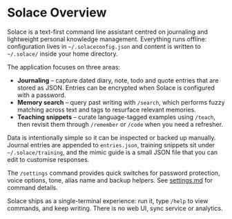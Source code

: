 # Solace Overview

Solace is a text-first command line assistant centred on journaling and lightweight personal knowledge management. Everything runs offline: configuration lives in `~/.solaceconfig.json` and content is written to `~/.solace/` inside your home directory.

The application focuses on three areas:

- **Journaling** – capture dated diary, note, todo and quote entries that are stored as JSON. Entries can be encrypted when Solace is configured with a password.
- **Memory search** – query past writing with `/search`, which performs fuzzy matching across text and tags to resurface relevant memories.
- **Teaching snippets** – curate language-tagged examples using `/teach`, then revisit them through `/remember` or `/code` when you need a refresher.

Data is intentionally simple so it can be inspected or backed up manually. Journal entries are appended to `entries.json`, training snippets sit under `~/.solace/training`, and the mimic guide is a small JSON file that you can edit to customise responses.

The `/settings` command provides quick switches for password protection, voice options, tone, alias name and backup helpers. See [settings.md](settings.md) for command details.

Solace ships as a single-terminal experience: run it, type `/help` to view commands, and keep writing. There is no web UI, sync service or analytics.
